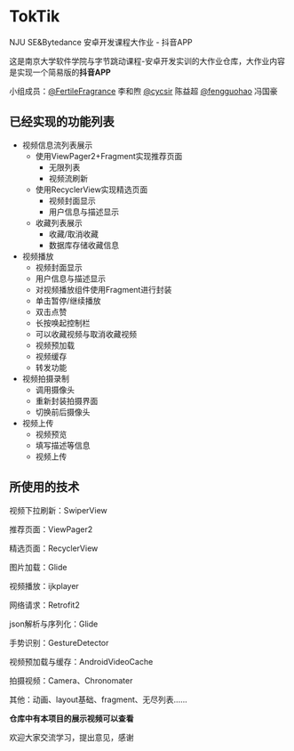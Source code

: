 # TokTik
NJU SE&amp;Bytedance 安卓开发课程大作业 - 抖音APP

这是南京大学软件学院与字节跳动课程-安卓开发实训的大作业仓库，大作业内容是实现一个简易版的**抖音APP**

小组成员：[@FertileFragrance](https://github.com/FertileFragrance) 李和煦 [@cycsir](https://github.com/cycsir) 陈益超 [@fengguohao](https://github.com/fengguohao) 冯国豪

## 已经实现的功能列表

- 视频信息流列表展示
  - 使用ViewPager2+Fragment实现推荐页面
    - 无限列表
    - 视频流刷新
  - 使用RecyclerView实现精选页面
    - 视频封面显示
    - 用户信息与描述显示
  - 收藏列表展示
    - 收藏/取消收藏
    - 数据库存储收藏信息
- 视频播放
  - 视频封面显示
  - 用户信息与描述显示
  - 对视频播放组件使用Fragment进行封装
  - 单击暂停/继续播放
  - 双击点赞
  - 长按唤起控制栏
  - 可以收藏视频与取消收藏视频
  - 视频预加载
  - 视频缓存
  - 转发功能
- 视频拍摄录制
  - 调用摄像头
  - 重新封装拍摄界面
  - 切换前后摄像头
- 视频上传
  - 视频预览
  - 填写描述等信息
  - 视频上传

## 所使用的技术

视频下拉刷新：SwiperView

推荐页面：ViewPager2

精选页面：RecyclerView

图片加载：Glide

视频播放：ijkplayer

网络请求：Retrofit2

json解析与序列化：Glide

手势识别：GestureDetector

视频预加载与缓存：AndroidVideoCache

拍摄视频：Camera、Chronomater

其他：动画、layout基础、fragment、无尽列表......

**仓库中有本项目的展示视频可以查看**

欢迎大家交流学习，提出意见，感谢
